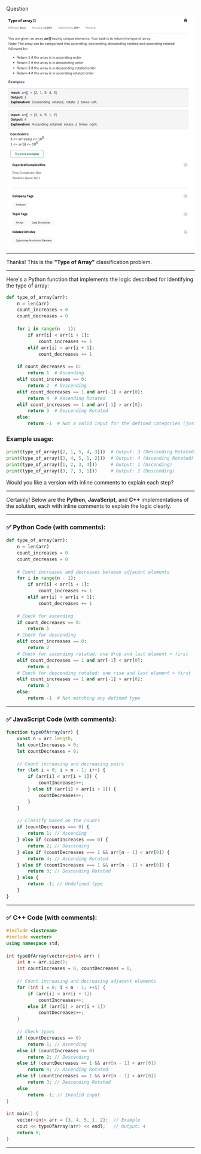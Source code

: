 Question

![Question](Question.png)

---
Thanks! This is the **"Type of Array"** classification problem.

---
Here's a Python function that implements the logic described for identifying the type of array:

```python
def type_of_array(arr):
    n = len(arr)
    count_increases = 0
    count_decreases = 0

    for i in range(n - 1):
        if arr[i] < arr[i + 1]:
            count_increases += 1
        elif arr[i] > arr[i + 1]:
            count_decreases += 1

    if count_decreases == 0:
        return 1  # Ascending
    elif count_increases == 0:
        return 2  # Descending
    elif count_decreases == 1 and arr[-1] < arr[0]:
        return 4  # Ascending Rotated
    elif count_increases == 1 and arr[-1] > arr[0]:
        return 3  # Descending Rotated
    else:
        return -1  # Not a valid input for the defined categories (just in case)
```

### Example usage:
```python
print(type_of_array([2, 1, 5, 4, 3]))  # Output: 3 (Descending Rotated)
print(type_of_array([3, 4, 5, 1, 2]))  # Output: 4 (Ascending Rotated)
print(type_of_array([1, 2, 3, 4]))     # Output: 1 (Ascending)
print(type_of_array([9, 7, 3, 1]))     # Output: 2 (Descending)
```

Would you like a version with inline comments to explain each step?

---

Certainly! Below are the **Python**, **JavaScript**, and **C++** implementations of the solution, each with inline comments to explain the logic clearly.

---

### ✅ Python Code (with comments):
```python
def type_of_array(arr):
    n = len(arr)
    count_increases = 0
    count_decreases = 0

    # Count increases and decreases between adjacent elements
    for i in range(n - 1):
        if arr[i] < arr[i + 1]:
            count_increases += 1
        elif arr[i] > arr[i + 1]:
            count_decreases += 1

    # Check for ascending
    if count_decreases == 0:
        return 1
    # Check for descending
    elif count_increases == 0:
        return 2
    # Check for ascending rotated: one drop and last element < first
    elif count_decreases == 1 and arr[-1] < arr[0]:
        return 4
    # Check for descending rotated: one rise and last element > first
    elif count_increases == 1 and arr[-1] > arr[0]:
        return 3
    else:
        return -1  # Not matching any defined type
```

---

### ✅ JavaScript Code (with comments):
```javascript
function typeOfArray(arr) {
    const n = arr.length;
    let countIncreases = 0;
    let countDecreases = 0;

    // Count increasing and decreasing pairs
    for (let i = 0; i < n - 1; i++) {
        if (arr[i] < arr[i + 1]) {
            countIncreases++;
        } else if (arr[i] > arr[i + 1]) {
            countDecreases++;
        }
    }

    // Classify based on the counts
    if (countDecreases === 0) {
        return 1; // Ascending
    } else if (countIncreases === 0) {
        return 2; // Descending
    } else if (countDecreases === 1 && arr[n - 1] < arr[0]) {
        return 4; // Ascending Rotated
    } else if (countIncreases === 1 && arr[n - 1] > arr[0]) {
        return 3; // Descending Rotated
    } else {
        return -1; // Undefined type
    }
}
```

---

### ✅ C++ Code (with comments):
```cpp
#include <iostream>
#include <vector>
using namespace std;

int typeOfArray(vector<int>& arr) {
    int n = arr.size();
    int countIncreases = 0, countDecreases = 0;

    // Count increasing and decreasing adjacent elements
    for (int i = 0; i < n - 1; ++i) {
        if (arr[i] < arr[i + 1])
            countIncreases++;
        else if (arr[i] > arr[i + 1])
            countDecreases++;
    }

    // Check types
    if (countDecreases == 0)
        return 1; // Ascending
    else if (countIncreases == 0)
        return 2; // Descending
    else if (countDecreases == 1 && arr[n - 1] < arr[0])
        return 4; // Ascending Rotated
    else if (countIncreases == 1 && arr[n - 1] > arr[0])
        return 3; // Descending Rotated
    else
        return -1; // Invalid input
}

int main() {
    vector<int> arr = {3, 4, 5, 1, 2};  // Example
    cout << typeOfArray(arr) << endl;   // Output: 4
    return 0;
}
```

---